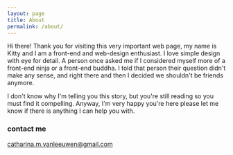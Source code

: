 ```yaml
---
layout: page
title: About
permalink: /about/
---
```


Hi there! Thank you for visiting this very important web page, my name is Kitty and I am a front-end and web-design enthusiast. I love simple design with eye for detail. A person once asked me if I considered myself more of a front-end ninja or a front-end buddha. I told that person their question didn't make any sense, and right there and then I decided we shouldn't be friends anymore.

I don't know why I'm telling you this story, but you're still reading so you must find it compelling. Anyway, I'm very happy you're here please let me know if there is anything I can help you with.

### contact me

[catharina.m.vanleeuwen@gmail.com](mailto:email@domain.com)
